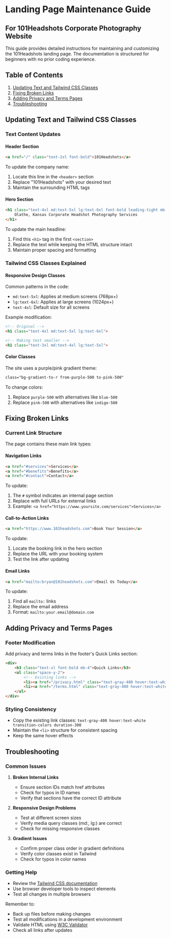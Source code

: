 # Landing Page Maintenance Guide
## For 101Headshots Corporate Photography Website

This guide provides detailed instructions for maintaining and customizing the 101Headshots landing page. The documentation is structured for beginners with no prior coding experience.

## Table of Contents
1. [Updating Text and Tailwind CSS Classes](#updating-text-and-tailwind-css-classes)
2. [Fixing Broken Links](#fixing-broken-links)
3. [Adding Privacy and Terms Pages](#adding-privacy-and-terms-pages)
4. [Troubleshooting](#troubleshooting)

## Updating Text and Tailwind CSS Classes

### Text Content Updates

#### Header Section
```html
<a href="/" class="text-2xl font-bold">101Headshots</a>
```
To update the company name:
1. Locate this line in the `<header>` section
2. Replace "101Headshots" with your desired text
3. Maintain the surrounding HTML tags

#### Hero Section
```html
<h1 class="text-4xl md:text-5xl lg:text-6xl font-bold leading-tight mb-6">
    Olathe, Kansas Corporate Headshot Photography Services
</h1>
```
To update the main headline:
1. Find this `<h1>` tag in the first `<section>`
2. Replace the text while keeping the HTML structure intact
3. Maintain proper spacing and formatting

### Tailwind CSS Classes Explained

#### Responsive Design Classes
Common patterns in the code:
- `md:text-5xl`: Applies at medium screens (768px+)
- `lg:text-6xl`: Applies at large screens (1024px+)
- `text-4xl`: Default size for all screens

Example modification:
```html
<!-- Original -->
<h1 class="text-4xl md:text-5xl lg:text-6xl">

<!-- Making text smaller -->
<h1 class="text-3xl md:text-4xl lg:text-5xl">
```

#### Color Classes
The site uses a purple/pink gradient theme:
```html
class="bg-gradient-to-r from-purple-500 to-pink-500"
```
To change colors:
1. Replace `purple-500` with alternatives like `blue-500`
2. Replace `pink-500` with alternatives like `indigo-500`

## Fixing Broken Links

### Current Link Structure
The page contains these main link types:

#### Navigation Links
```html
<a href="#services">Services</a>
<a href="#benefits">Benefits</a>
<a href="#contact">Contact</a>
```
To update:
1. The `#` symbol indicates an internal page section
2. Replace with full URLs for external links
3. Example: `<a href="https://www.yoursite.com/services">Services</a>`

#### Call-to-Action Links
```html
<a href="https://www.101headshots.com">Book Your Session</a>
```
To update:
1. Locate the booking link in the hero section
2. Replace the URL with your booking system
3. Test the link after updating

#### Email Links
```html
<a href="mailto:bryan@101headshots.com">Email Us Today</a>
```
To update:
1. Find all `mailto:` links
2. Replace the email address
3. Format: `mailto:your.email@domain.com`

## Adding Privacy and Terms Pages

### Footer Modification
Add privacy and terms links in the footer's Quick Links section:

```html
<div>
    <h3 class="text-xl font-bold mb-4">Quick Links</h3>
    <ul class="space-y-2">
        <!-- Existing links -->
        <li><a href="/privacy.html" class="text-gray-400 hover:text-white transition-colors duration-300">Privacy Policy</a></li>
        <li><a href="/terms.html" class="text-gray-400 hover:text-white transition-colors duration-300">Terms of Service</a></li>
    </ul>
</div>
```

### Styling Consistency
- Copy the existing link classes: `text-gray-400 hover:text-white transition-colors duration-300`
- Maintain the `<li>` structure for consistent spacing
- Keep the same hover effects

## Troubleshooting

### Common Issues

1. **Broken Internal Links**
   - Ensure section IDs match href attributes
   - Check for typos in ID names
   - Verify that sections have the correct ID attribute

2. **Responsive Design Problems**
   - Test at different screen sizes
   - Verify media query classes (md:, lg:) are correct
   - Check for missing responsive classes

3. **Gradient Issues**
   - Confirm proper class order in gradient definitions
   - Verify color classes exist in Tailwind
   - Check for typos in color names

### Getting Help
- Review the [Tailwind CSS documentation](https://tailwindcss.com/docs)
- Use browser developer tools to inspect elements
- Test all changes in multiple browsers

Remember to:
- Back up files before making changes
- Test all modifications in a development environment
- Validate HTML using [W3C Validator](https://validator.w3.org/)
- Check all links after updates
